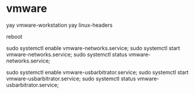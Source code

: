 # vmware

yay vmware-workstation
yay linux-headers

reboot

sudo systemctl enable vmware-networks.service;
sudo systemctl start vmware-networks.service;
sudo systemctl status vmware-networks.service;

sudo systemctl enable vmware-usbarbitrator.service;
sudo systemctl start vmware-usbarbitrator.service;
sudo systemctl status vmware-usbarbitrator.service;
